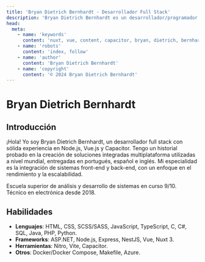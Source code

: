 ```yaml
---
title: 'Bryan Dietrich Bernhardt - Desarrollador Full Stack'
description: 'Bryan Dietrich Bernhardt es un desarrollador/programador Full Stack que estudia Análisis y Desarrollo de Sistemas, tiene gran experiencia en Vue y NodeJS.'
head:
  meta:
    - name: 'keywords'
      content: 'nuxt, vue, content, capacitor, bryan, dietrich, bernhardt, full stack, developer, programmer, systems analysis, development, nodejs, vuejs, nuxtjs, nuxt 3, nitro, vite, capacitor, docker, docker compose, makefile, azure'
    - name: 'robots'
      content: 'index, follow'
    - name: 'author'
      content: 'Bryan Dietrich Bernhardt'
    - name: 'copyright'
      content: '© 2024 Bryan Dietrich Bernhardt'
---
```


# Bryan Dietrich Bernhardt

## Introducción

¡Hola! Yo soy Bryan Dietrich Bernhardt, un desarrollador full stack con sólida experiencia en Node.js, Vue.js y Capacitor. Tengo un historial probado en la creación de soluciones integradas multiplataforma utilizadas a nivel mundial, entregadas en portugués, español e inglés. Mi especialidad es la integración de sistemas front-end y back-end, con un enfoque en el rendimiento y la escalabilidad.

Escuela superior de análisis y desarrollo de sistemas en curso 9/10.<br>
Técnico en electrónica desde 2018.

## Habilidades

- **Lenguajes**: HTML, CSS, SCSS/SASS, JavaScript, TypeScript, C, C#, SQL, Java, PHP, Python.
- **Frameworks**: ASP.NET, Node.js, Express, NestJS, Vue, Nuxt 3.
- **Herramientas**: Nitro, Vite, Capacitor.
- **Otros**: Docker/Docker Compose, Makefile, Azure.
